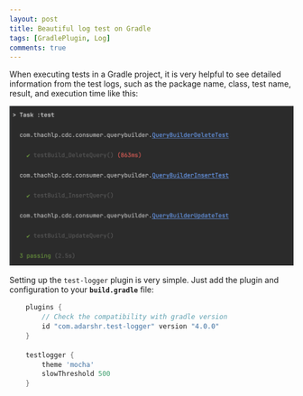 ```yaml
---
layout: post
title: Beautiful log test on Gradle
tags: [GradlePlugin, Log]
comments: true
---
```

When executing tests in a Gradle project, it is very helpful to see detailed information from the test logs, such as the package name, class, test name, result, and execution time like this:

![img.png](../assets/img/log-test.png)

Setting up the `test-logger` plugin is very simple. Just add the plugin and configuration to your **`build.gradle`** file:

```groovy
    plugins {
        // Check the compatibility with gradle version
        id "com.adarshr.test-logger" version "4.0.0"
    }

    testlogger {
        theme 'mocha'
        slowThreshold 500
    }
```
